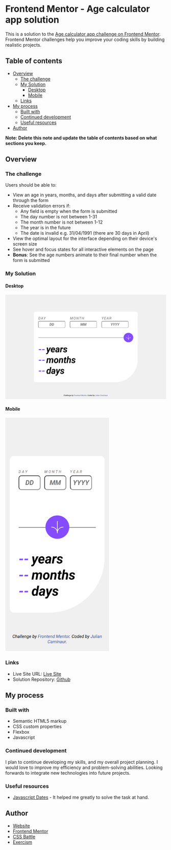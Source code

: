 # Frontend Mentor - Age calculator app solution

This is a solution to the [Age calculator app challenge on Frontend Mentor](https://www.frontendmentor.io/challenges/age-calculator-app-dF9DFFpj-Q). Frontend Mentor challenges help you improve your coding skills by building realistic projects.

## Table of contents

- [Overview](#overview)
  - [The challenge](#the-challenge)
  - [My Solution](#my-solution)
    - [Desktop](#desktop)
    - [Mobile](#mobile)
  - [Links](#links)
- [My process](#my-process)
  - [Built with](#built-with)
  - [Continued development](#continued-development)
  - [Useful resources](#useful-resources)
- [Author](#author)

**Note: Delete this note and update the table of contents based on what sections you keep.**

## Overview

### The challenge

Users should be able to:

- View an age in years, months, and days after submitting a valid date through the form
- Receive validation errors if:
  - Any field is empty when the form is submitted
  - The day number is not between 1-31
  - The month number is not between 1-12
  - The year is in the future
  - The date is invalid e.g. 31/04/1991 (there are 30 days in April)
- View the optimal layout for the interface depending on their device's screen size
- See hover and focus states for all interactive elements on the page
- **Bonus**: See the age numbers animate to their final number when the form is submitted

### My Solution

#### Desktop

<img src="./screenshots/Desktop.png" width="700px" />

#### Mobile

<img src="./screenshots/Mobile.png" width="325px" />

### Links

- Live Site URL: [Live Site](https://caminaur.github.io/Age-calculator-app/)
- Solution Repository: [Github](https://github.com/Caminaur/Age-calculator-app)

## My process

### Built with

- Semantic HTML5 markup
- CSS custom properties
- Flexbox
- Javascript

### Continued development

I plan to continue developing my skills, and my overall project planning. I would love to improve my efficiency and problem-solving abilities. Looking forwards to integrate new technologies into future projects.

### Useful resources

- [Javascript Dates](https://developer.mozilla.org/en-US/docs/Web/JavaScript/Reference/Global_Objects/Date) - It helped me greatly to solve the task at hand.

## Author

- [Website](https://julian-caminaur.tech/)
- [Frontend Mentor](https://www.frontendmentor.io/profile/Caminaur)
- [CSS Battle](https://cssbattle.dev/player/caminaur)
- [Exercism](https://exercism.org/profiles/Caminaur)
